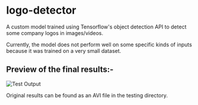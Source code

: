 # logo-detector
A custom model trained using Tensorflow's object detection API to detect some company logos in images/videos.

Currently, the model does not perform well on some specific kinds of inputs because it was trained on a very small dataset.

## Preview of the final results:-

![Test Output](https://github.com/ShubhamAvasthi/logo-detector/blob/master/testing/test_output.gif)

Original results can be found as an AVI file in the testing directory.
